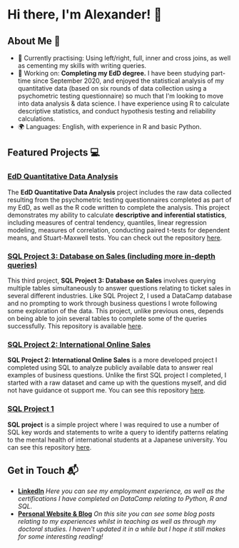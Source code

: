 # Hi there, I'm Alexander! 👋

## About Me 🚀

- 🌱 Currently practising: Using left/right, full, inner and cross joins, as well as cementing my skills with writing queries. 
- 🔭 Working on: **Completing my EdD degree.** I have been studying part-time since September 2020, and enjoyed the statistical analysis of my quantitative data (based on six rounds of data collection using a psychometric testing questionnaire) so much that I'm looking to move into data analysis & data science. I have experience using R to calculate descriptive statistics, and conduct hypothesis testing and reliability calculations. 
- 🌍 Languages: English, with experience in R and basic Python. 

## Featured Projects 💻

### [EdD Quantitative Data Analysis](https://github.com/aeodeneal/edd_analysis)

The **EdD Quantitative Data Analysis** project includes the raw data collected resulting from the psychometric testing questionnaires completed as part of my EdD, as well as the R code written to complete the analysis. This project demonstrates my ability to calculate **descriptive and inferential statistics**, including measures of central tendency, quantiles, linear regression modeling, measures of correlation, conducting paired t-tests for dependent means, and Stuart-Maxwell tests. You can check out the repository [here](https://github.com/aeodeneal/edd_analysis).

### [SQL Project 3: Database on Sales (including more in-depth queries)](https://github.com/aeodeneal/sql3_ticket_sales)

This third project, **SQL Project 3: Database on Sales** involves querying multiple tables simultaneously to answer questions relating to ticket sales in several different industries. Like SQL Project 2, I used a DataCamp database and no prompting to work through business questions I wrote following some exploration of the data. This project, unlike previous ones, depends on being able to join several tables to complete some of the queries successfully. This repository is available [here](https://github.com/aeodeneal/sql3_ticket_sales). 


### [SQL Project 2: International Online Sales](https://github.com/aeodeneal/sql2_international_sales)

**SQL Project 2: International Online Sales** is a more developed project I completed using SQL to analyze publicly available data to answer real examples of business questions. Unlike the first SQL project I completed, I started with a raw dataset and came up with the questions myself, and did not have guidance ot support me. You can see this repository [here](https://github.com/aeodeneal/sql_project_2). 

### [SQL Project 1](https://github.com/aeodeneal/sql_project_1)

**SQL project** is a simple project where I was required to use a number of SQL key words and statements to write a query to identify patterns relating to the mental health of international students at a Japanese university. You can see this repository [here](https://github.com/aeodeneal/sql_project_1). 

## Get in Touch 📬

- **[LinkedIn](https://www.linkedin.com/in/alexander-odeneal-a9119ab7/)**
    _Here you can see my employment experience, as well as the certifications I have completed on DataCamp relating to Python, R and SQL._
- **[Personal Website & Blog](https://odeneal.blog/)**
    _On this site you can see some blog posts relating to my experiences whilst in teaching as well as through my doctoral studies. I haven't updated it in a while but I hope it still makes for some interesting reading!_



